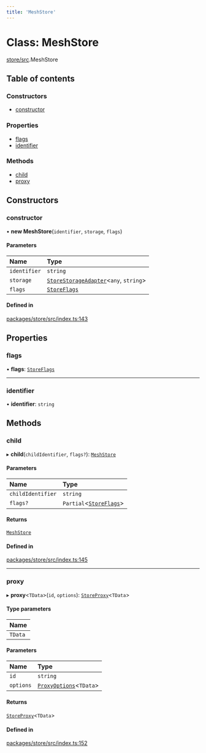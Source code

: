 ```yaml
---
title: 'MeshStore'
---
```


# Class: MeshStore

[store/src](../modules/store_src).MeshStore

## Table of contents

### Constructors

- [constructor](store_src.MeshStore#constructor)

### Properties

- [flags](store_src.MeshStore#flags)
- [identifier](store_src.MeshStore#identifier)

### Methods

- [child](store_src.MeshStore#child)
- [proxy](store_src.MeshStore#proxy)

## Constructors

### constructor

• **new MeshStore**(`identifier`, `storage`, `flags`)

#### Parameters

| Name | Type |
| :------ | :------ |
| `identifier` | `string` |
| `storage` | [`StoreStorageAdapter`](../modules/store_src#storestorageadapter)<`any`, `string`\> |
| `flags` | [`StoreFlags`](../modules/store_src#storeflags) |

#### Defined in

[packages/store/src/index.ts:143](https://github.com/Urigo/graphql-mesh/blob/master/packages/store/src/index.ts#L143)

## Properties

### flags

• **flags**: [`StoreFlags`](../modules/store_src#storeflags)

___

### identifier

• **identifier**: `string`

## Methods

### child

▸ **child**(`childIdentifier`, `flags?`): [`MeshStore`](store_src.MeshStore)

#### Parameters

| Name | Type |
| :------ | :------ |
| `childIdentifier` | `string` |
| `flags?` | `Partial`<[`StoreFlags`](../modules/store_src#storeflags)\> |

#### Returns

[`MeshStore`](store_src.MeshStore)

#### Defined in

[packages/store/src/index.ts:145](https://github.com/Urigo/graphql-mesh/blob/master/packages/store/src/index.ts#L145)

___

### proxy

▸ **proxy**<`TData`\>(`id`, `options`): [`StoreProxy`](../modules/store_src#storeproxy)<`TData`\>

#### Type parameters

| Name |
| :------ |
| `TData` |

#### Parameters

| Name | Type |
| :------ | :------ |
| `id` | `string` |
| `options` | [`ProxyOptions`](../modules/store_src#proxyoptions)<`TData`\> |

#### Returns

[`StoreProxy`](../modules/store_src#storeproxy)<`TData`\>

#### Defined in

[packages/store/src/index.ts:152](https://github.com/Urigo/graphql-mesh/blob/master/packages/store/src/index.ts#L152)
